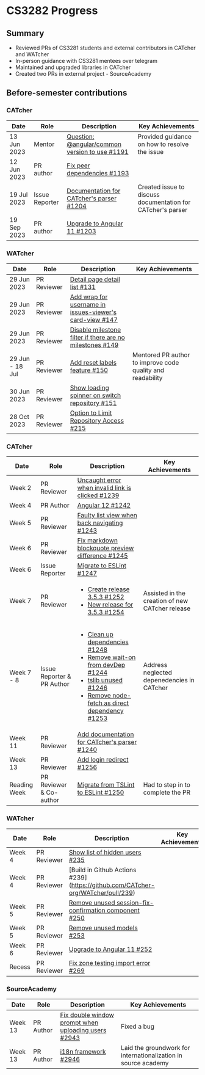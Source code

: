 # CS3282 Progress

## Summary

- Reviewed PRs of CS3281 students and external contributors in CATcher and WATcher
- In-person guidance with CS3281 mentees over telegram
- Maintained and upgraded libraries in CATcher
- Created two PRs in external project - SourceAcademy


## Before-semester contributions

### CATcher

| Date   | Role  | Description | Key Achievements | 
|------- | ------| ----------- | ---------------- |
| 13 Jun 2023 | Mentor  | [Question: @angular/common version to use #1191](https://github.com/CATcher-org/CATcher/issues/1191) | Provided guidance on how to resolve the issue |
| 12 Jun 2023 | PR author | [Fix peer dependencies #1193](https://github.com/CATcher-org/CATcher/pull/1193) | 
| 19 Jul 2023 | Issue Reporter | [Documentation for CATcher's parser  #1204](https://github.com/CATcher-org/CATcher/issues/1204) | Created issue to discuss documentation for CATcher's parser |
| 19 Sep 2023 | PR author | [Upgrade to Angular 11 #1203](https://github.com/CATcher-org/CATcher/pull/1203) |


### WATcher

| Date |  Role  | Description | Key Achievements |
| ---- |------- | ----------- | ---------------- |
| 29 Jun 2023 | PR Reviewer | [Detail page detail list #131](https://github.com/CATcher-org/WATcher/pull/131)
| 29 Jun 2023 | PR Reviewer | [Add wrap for username in issues-viewer's card-view #147](https://github.com/CATcher-org/WATcher/pull/147)
| 29 Jun 2023 | PR Reviewer | [Disable milestone filter if there are no milestones #149](https://github.com/CATcher-org/WATcher/pull/149)
| 29 Jun - 18 Jul | PR Reviewer | [Add reset labels feature  #150](https://github.com/CATcher-org/WATcher/pull/150) | Mentored PR author to improve code quality and readability
| 30 Jun 2023 | PR Reviewer |  [Show loading spinner on switch repository #151](https://github.com/CATcher-org/WATcher/pull/151)
| 28 Oct 2023 | PR Reviewer | [Option to Limit Repository Access #215](https://github.com/CATcher-org/WATcher/pull/215)


### CATcher

| Date | Role | Description | Key Achievements |
| ---- | ---- | ----------- | ---------------- |
| Week 2 | PR Reviewer | [Uncaught error when invalid link is clicked #1239](https://github.com/CATcher-org/CATcher/pull/1239)
| Week 4 | PR Author | [Angular 12 #1242](https://github.com/CATcher-org/CATcher/pull/1242)
| Week 5 | PR Reviewer | [Faulty list view when back navigating #1243](https://github.com/CATcher-org/CATcher/pull/1243)
| Week 6 | PR Reviewer | [Fix markdown blockquote preview difference #1245](https://github.com/CATcher-org/CATcher/pull/1245)
| Week 6 | Issue Reporter | [Migrate to ESLint #1247](https://github.com/CATcher-org/CATcher/issues/1247)
| Week 7 | PR Reviewer | <ul><li>[Create release 3.5.3 #1252](https://github.com/CATcher-org/CATcher/pull/1252)</li><li>[New release for 3.5.3 #1254](https://github.com/CATcher-org/CATcher/pull/1254)</li></ul> | Assisted in the creation of new CATcher release
| Week 7 - 8| Issue Reporter & PR Author   | <ul><li>[Clean up dependencies #1248](https://github.com/CATcher-org/CATcher/pull/1248)</li><li>[Remove wait-on from devDep #1244](https://github.com/CATcher-org/CATcher/issues/1244)</li><li>[tslib unused #1246](https://github.com/CATcher-org/CATcher/issues/1246)</li><li>[Remove node-fetch as direct dependency #1253](https://github.com/CATcher-org/CATcher/issues/1253)</li></ul> | Address neglected depenedencies in CATcher
| Week 11 | PR Reviewer | [Add documentation for CATcher's parser #1240](https://github.com/CATcher-org/CATcher/pull/1240) | 
| Week 13 | PR Reviewer | [Add login redirect #1256](https://github.com/CATcher-org/CATcher/pull/1256) | 
| Reading Week | PR Reviewer & Co-author | [Migrate from TSLint to ESLint #1250](https://github.com/CATcher-org/CATcher/pull/1250) | Had to step in to complete the PR


### WATcher

| Date | Role | Description | Key Achievements |
| ---- | ---- | ----------- | ---------------- |
| Week 4 | PR Reviewer | [Show list of hidden users #235](https://github.com/CATcher-org/WATcher/pull/235)
| Week 4 | PR Reviewer | [Build in Github Actions #239] (https://github.com/CATcher-org/WATcher/pull/239)
| Week 5 | PR Reviewer | [Remove unused session-fix-confirmation component #250](https://github.com/CATcher-org/WATcher/pull/250)
| Week 5 | PR Reviewer | [Remove unused models #253](https://github.com/CATcher-org/WATcher/pull/253)
| Week 6 | PR Reviewer | [Upgrade to Angular 11 #252](https://github.com/CATcher-org/WATcher/pull/252)
| Recess | PR Reviewer | [Fix zone testing import error #269](https://github.com/CATcher-org/WATcher/pull/269)

### SourceAcademy

| Date | Role | Description | Key Achievements |
| ---- | ---- | ----------- | ---------------- |
| Week 13 | PR Author | [Fix double window prompt when uploading users #2943](https://github.com/source-academy/frontend/pull/2943) | Fixed a bug
| Week 13 | PR Author | [i18n framework #2946](https://github.com/source-academy/frontend/pull/2946) | Laid the groundwork for internationalization in source academy